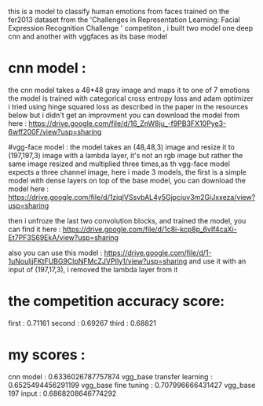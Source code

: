this is a model to classify human emotions from faces trained on the fer2013 dataset from the 'Challenges in Representation Learning: Facial Expression Recognition Challenge
' competiton , 
i built two model one deep cnn and another with vggfaces as its base model 
# cnn model :
the cnn model takes a 48*48 gray image and maps it to one of 7 emotions
the model is trained with categorical cross entropy loss and adam optimizer
i tried using hinge squared loss as described in the paper in the resources below but i didn't get an improvment
you can download the model from here : https://drive.google.com/file/d/16_ZnW8ju_-f9PB3FX10Pye3-6wff200F/view?usp=sharing

#vgg-face model :
the model takes an (48,48,3) image and resize it to (197,197,3) image with a lambda layer, it's not an rgb image but rather the same image resized and multiplied three times,as th vgg-face model expects a three channel image,
here i made 3 models, the first is a simple model with dense layers on top of the base model,
you can download the model here : https://drive.google.com/file/d/1zjqIVSsvbAL4y5Gjpcjuv3m2GiJxxeza/view?usp=sharing

then i unfroze the last two convolution blocks, and trained the model,
you can find it here : https://drive.google.com/file/d/1c8i-kcp8p_6vIf4caXi-Et7PF3S69EkA/view?usp=sharing

also you can use this model : https://drive.google.com/file/d/1-1uNouljjFKtFUBG9ClpNFMcZJVPIIy1/view?usp=sharing
and use it with an input of (197,17,3), i removed the lambda layer from it

# the competition accuracy score:
first  : 0.71161
second : 0.69267
third  : 0.68821

# my scores :
cnn model                  : 0.6336026787757874
vgg_base transfer learning : 0.6525494456291199
vgg_base fine tuning       : 0.707996666431427
vgg_base 197 input         : 0.6868208646774292
